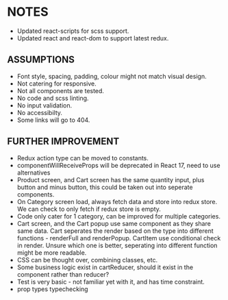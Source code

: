 # NOTES

* Updated react-scripts for scss support.
* Updated react and react-dom to support latest redux.

## ASSUMPTIONS
* Font style, spacing, padding, colour might not match visual design.
* Not catering for responsive.
* Not all components are tested.
* No code and scss linting.
* No input validation.
* No accessibilty.
* Some links will go to 404.

## FURTHER IMPROVEMENT
* Redux action type can be moved to constants.
* componentWillReceiveProps will be deprecated in React 17, need to use alternatives
* Product screen, and Cart screen has the same quantity input, plus button and minus button, this could be taken out into seperate components.
* On Category screen load, always fetch data and store into redux store. We can check to only fetch if redux store is empty.
* Code only cater for 1 category, can be improved for multiple categories.
* Cart screen, and the Cart popup use same component as they share same data.
  Cart seperates the render based on the type into different functions - renderFull and renderPopup.
  CartItem use conditional check in render.
  Unsure which one is better, seperating into different function might be more readable.
* CSS can be thought over, combining classes, etc.
* Some business logic exist in cartReducer, should it exist in the component rather than reducer?
* Test is very basic - not familiar yet with it, and has time constraint.
* prop types typechecking
